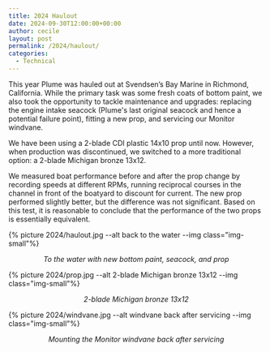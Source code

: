 ```yaml
---
title: 2024 Haulout
date: 2024-09-30T12:00:00+00:00
author: cecile
layout: post
permalink: /2024/haulout/
categories:
  - Technical
---
```


This year Plume was hauled out at Svendsen’s Bay Marine in Richmond, California. While the primary task was some fresh coats of bottom paint, we also took the opportunity to tackle maintenance and upgrades: replacing the engine intake seacock (Plume's last original seacock and hence a potential failure point), fitting a new prop, and servicing our Monitor windvane.

We have been using a 2-blade CDI plastic 14x10 prop until now. However, when production was discontinued, we switched to a more traditional option: a 2-blade Michigan bronze 13x12. 

We measured boat performance before and after the prop change by recording speeds at different RPMs, running reciprocal courses in the channel in front of the boatyard to discount for current. The new prop performed slightly better, but the difference was not significant. Based on this test, it is reasonable to conclude that the performance of the two props is essentially equivalent.

{% picture 2024/haulout.jpg --alt back to the water --img class="img-small"%}
<p style="text-align: center; font-style: italic;">
  To the water with new bottom paint, seacock, and prop
</p>

{% picture 2024/prop.jpg --alt 2-blade Michigan bronze 13x12 --img class="img-small"%}
<p style="text-align: center; font-style: italic;">
  2-blade Michigan bronze 13x12
</p>

{% picture 2024/windvane.jpg --alt windvane back after servicing --img class="img-small"%}
<p style="text-align: center; font-style: italic;">
  Mounting the Monitor  windvane back after servicing
</p>